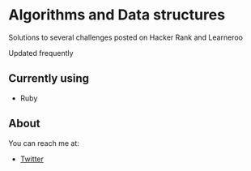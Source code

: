 <h1 id="data">Algorithms and Data structures</h1>

<p>Solutions to several challenges posted on Hacker Rank and Learneroo</p>

<p>Updated frequently</p>

## Currently using
  - Ruby 

## About

You can reach me at: 
 - [Twitter](https://twitter.com/miss_elliev/)

